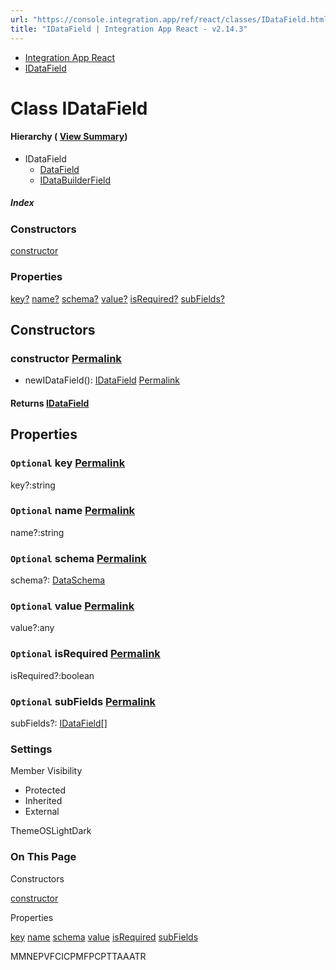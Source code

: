```yaml
---
url: "https://console.integration.app/ref/react/classes/IDataField.html"
title: "IDataField | Integration App React - v2.14.3"
---
```


- [Integration App React](https://console.integration.app/ref/react/index.html)
- [IDataField](https://console.integration.app/ref/react/classes/IDataField.html)

# Class IDataField

#### Hierarchy ( [View Summary](https://console.integration.app/ref/react/hierarchy.html\#IDataField))

- IDataField
  - [DataField](https://console.integration.app/ref/react/classes/DataField.html)
  - [IDataBuilderField](https://console.integration.app/ref/react/interfaces/IDataBuilderField.html)

##### Index

### Constructors

[constructor](https://console.integration.app/ref/react/classes/IDataField.html#constructor)

### Properties

[key?](https://console.integration.app/ref/react/classes/IDataField.html#key) [name?](https://console.integration.app/ref/react/classes/IDataField.html#name) [schema?](https://console.integration.app/ref/react/classes/IDataField.html#schema) [value?](https://console.integration.app/ref/react/classes/IDataField.html#value) [isRequired?](https://console.integration.app/ref/react/classes/IDataField.html#isrequired) [subFields?](https://console.integration.app/ref/react/classes/IDataField.html#subfields)

## Constructors

### constructor [Permalink](https://console.integration.app/ref/react/classes/IDataField.html\#constructor)

- newIDataField(): [IDataField](https://console.integration.app/ref/react/classes/IDataField.html) [Permalink](https://console.integration.app/ref/react/classes/IDataField.html#constructoridatafield)



#### Returns [IDataField](https://console.integration.app/ref/react/classes/IDataField.html)


## Properties

### `Optional` key [Permalink](https://console.integration.app/ref/react/classes/IDataField.html\#key)

key?:string

### `Optional` name [Permalink](https://console.integration.app/ref/react/classes/IDataField.html\#name)

name?:string

### `Optional` schema [Permalink](https://console.integration.app/ref/react/classes/IDataField.html\#schema)

schema?: [DataSchema](https://console.integration.app/ref/react/interfaces/DataSchema.html)

### `Optional` value [Permalink](https://console.integration.app/ref/react/classes/IDataField.html\#value)

value?:any

### `Optional` isRequired [Permalink](https://console.integration.app/ref/react/classes/IDataField.html\#isrequired)

isRequired?:boolean

### `Optional` subFields [Permalink](https://console.integration.app/ref/react/classes/IDataField.html\#subfields)

subFields?: [IDataField](https://console.integration.app/ref/react/classes/IDataField.html)\[\]

### Settings

Member Visibility

- Protected
- Inherited
- External

ThemeOSLightDark

### On This Page

Constructors

[constructor](https://console.integration.app/ref/react/classes/IDataField.html#constructor)

Properties

[key](https://console.integration.app/ref/react/classes/IDataField.html#key) [name](https://console.integration.app/ref/react/classes/IDataField.html#name) [schema](https://console.integration.app/ref/react/classes/IDataField.html#schema) [value](https://console.integration.app/ref/react/classes/IDataField.html#value) [isRequired](https://console.integration.app/ref/react/classes/IDataField.html#isrequired) [subFields](https://console.integration.app/ref/react/classes/IDataField.html#subfields)

MMNEPVFCICPMFPCPTTAAATR